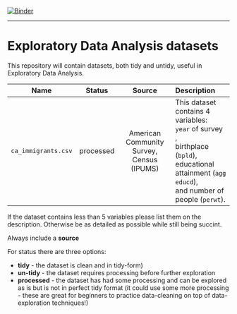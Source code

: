 [![Binder](https://mybinder.org/badge_logo.svg)](https://mybinder.org/v2/gh/chekos/EDA_datasets/master?urlpath=%2Flab)
***
# Exploratory Data Analysis datasets

This repository will contain datasets, both tidy and untidy, useful in Exploratory Data Analysis.


| Name | Status | Source | Description |
|:----:|:------:|:------:|:-----------|
| `ca_immigrants.csv` | processed | American Community Survey, <br> Census <br> (IPUMS) | This dataset contains 4 variables: <br> `year` of survey  , <br> birthplace (`bpld`), <br> educational attainment (`agg educd`), <br> and number of people (`perwt`). |




If the dataset contains less than 5 variables please list them on the description. Otherwise be as detailed as possible while still being succint. 

Always include a **source**

For status there are three options: 
* **tidy** - the dataset is clean and in tidy-form)
* **un-tidy** - the dataset requires processing before further exploration
* **processed** - the dataset has had some processing and can be explored as is but is not in perfect tidy format (it could use some more processing -  these are great for beginners to practice data-cleaning on top of data-exploration techniques!) 

